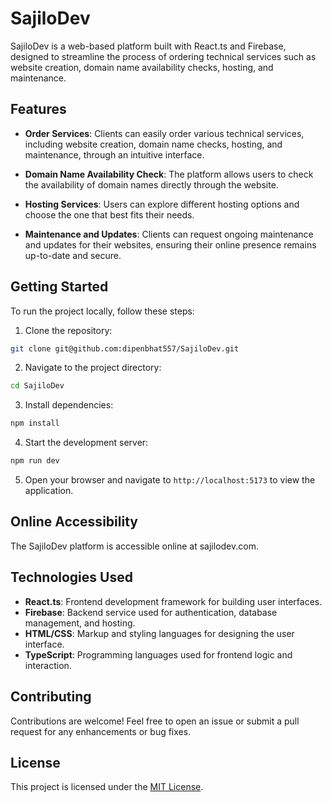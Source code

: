 # SajiloDev

SajiloDev is a web-based platform built with React.ts and Firebase, designed to streamline the process of ordering technical services such as website creation, domain name availability checks, hosting, and maintenance.

## Features

- **Order Services**: Clients can easily order various technical services, including website creation, domain name checks, hosting, and maintenance, through an intuitive interface.

- **Domain Name Availability Check**: The platform allows users to check the availability of domain names directly through the website.

- **Hosting Services**: Users can explore different hosting options and choose the one that best fits their needs.

- **Maintenance and Updates**: Clients can request ongoing maintenance and updates for their websites, ensuring their online presence remains up-to-date and secure.

## Getting Started

To run the project locally, follow these steps:

1. Clone the repository:

```bash
git clone git@github.com:dipenbhat557/SajiloDev.git
```

2. Navigate to the project directory:

```bash
cd SajiloDev
```

3. Install dependencies:

```bash
npm install
```

4. Start the development server:

```bash
npm run dev
```

5. Open your browser and navigate to `http://localhost:5173` to view the application.

## Online Accessibility

The SajiloDev platform is accessible online at sajilodev.com.

## Technologies Used

- **React.ts**: Frontend development framework for building user interfaces.
- **Firebase**: Backend service used for authentication, database management, and hosting.
- **HTML/CSS**: Markup and styling languages for designing the user interface.
- **TypeScript**: Programming languages used for frontend logic and interaction.

## Contributing

Contributions are welcome! Feel free to open an issue or submit a pull request for any enhancements or bug fixes.

## License

This project is licensed under the [MIT License](LICENSE).
